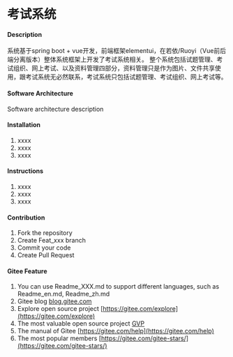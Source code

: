 # 考试系统

#### Description
系统基于spring boot + vue开发，前端框架elementui，在若依/Ruoyi（Vue前后端分离版本）整体系统框架上开发了考试系统相关。
整个系统包括试题管理、考试组织、网上考试、以及资料管理四部分，资料管理只是作为图片、文件共享使用，跟考试系统无必然联系，考试系统只包括试题管理、考试组织、网上考试等。

#### Software Architecture
Software architecture description

#### Installation

1.  xxxx
2.  xxxx
3.  xxxx

#### Instructions

1.  xxxx
2.  xxxx
3.  xxxx

#### Contribution

1.  Fork the repository
2.  Create Feat_xxx branch
3.  Commit your code
4.  Create Pull Request


#### Gitee Feature

1.  You can use Readme\_XXX.md to support different languages, such as Readme\_en.md, Readme\_zh.md
2.  Gitee blog [blog.gitee.com](https://blog.gitee.com)
3.  Explore open source project [https://gitee.com/explore](https://gitee.com/explore)
4.  The most valuable open source project [GVP](https://gitee.com/gvp)
5.  The manual of Gitee [https://gitee.com/help](https://gitee.com/help)
6.  The most popular members  [https://gitee.com/gitee-stars/](https://gitee.com/gitee-stars/)
